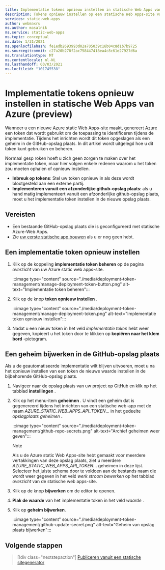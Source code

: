 ```yaml
---
title: Implementatie tokens opnieuw instellen in statische Web Apps van Azure (preview)
description: Tokens opnieuw instellen op een statische Web Apps-site van Azure
services: static-web-apps
author: webmaxru
ms.author: masalnik
ms.service: static-web-apps
ms.topic: conceptual
ms.date: 1/31/2021
ms.openlocfilehash: fe1edb2693993d02a705039c18b04c8d1b7b9725
ms.sourcegitcommit: c27a20b278f2ac758447418ea4c8c61e27927d6a
ms.translationtype: MT
ms.contentlocale: nl-NL
ms.lasthandoff: 03/03/2021
ms.locfileid: "101745538"
---
```

# <a name="reset-deployment-tokens-in-azure-static-web-apps-preview"></a>Implementatie tokens opnieuw instellen in statische Web Apps van Azure (preview)

Wanneer u een nieuwe Azure static Web Apps-site maakt, genereert Azure een token dat wordt gebruikt om de toepassing te identificeren tijdens de implementatie. Tijdens het inrichten wordt dit token opgeslagen als een geheim in de GitHub-opslag plaats. In dit artikel wordt uitgelegd hoe u dit token kunt gebruiken en beheren.

Normaal gesp roken hoeft u zich geen zorgen te maken over het implementatie token, maar hier volgen enkele redenen waarom u het token zou moeten ophalen of opnieuw instellen.

* **Inbreuk op tokens**: Stel uw token opnieuw in als deze wordt blootgesteld aan een externe partij.
* **Implementeren vanuit een afzonderlijke github-opslag plaats**: als u hand matig implementeert vanuit een afzonderlijke github-opslag plaats, moet u het implementatie token instellen in de nieuwe opslag plaats.

## <a name="prerequisites"></a>Vereisten

- Een bestaande GitHub-opslag plaats die is geconfigureerd met statische Azure-Web Apps.
- Zie [uw eerste statische app bouwen](getting-started.md) als u er nog geen hebt.

## <a name="reset-a-deployment-token"></a>Een implementatie token opnieuw instellen

1. Klik op de koppeling **implementatie token beheren** op de pagina _overzicht_ van uw Azure static web apps-site.

    :::image type="content" source="./media/deployment-token-management/manage-deployment-token-button.png" alt-text="Implementatie token beheren":::

1. Klik op de knop **token opnieuw instellen** .

    :::image type="content" source="./media/deployment-token-management/manage-deployment-token.png" alt-text="Implementatie token opnieuw instellen":::

1. Nadat u een nieuw token in het veld _implementatie token_ hebt weer gegeven, kopieert u het token door te klikken op **kopiëren naar het klem bord** -pictogram.


## <a name="update-a-secret-in-the-github-repository"></a>Een geheim bijwerken in de GitHub-opslag plaats

Als u de geautomatiseerde implementatie wilt blijven uitvoeren, moet u na het opnieuw instellen van een token de nieuwe waarde instellen in de bijbehorende GitHub-opslag plaats.

1. Navigeer naar de opslag plaats van uw project op GitHub en klik op het tabblad **instellingen** .
1. Klik op het menu-item **geheimen** . U vindt een geheim dat is gegenereerd tijdens het inrichten van een statische web-app met de naam _AZURE_STATIC_WEB_APPS_API_TOKEN_... in het gedeelte _opslagplaats geheimen_ .

    :::image type="content" source="./media/deployment-token-management/github-repo-secrets.png" alt-text="Archief geheimen weer geven":::

    > [!NOTE]
    > Als u de Azure static Web Apps-site hebt gemaakt voor meerdere vertakkingen van deze opslag plaats, ziet u meerdere _AZURE_STATIC_WEB_APPS_API_TOKEN_... geheimen in deze lijst. Selecteer het juiste schema door te voldoen aan de bestands naam die wordt weer gegeven in het veld _werk stroom bewerken_ op het tabblad _overzicht_ van de statische web apps-site.

1. Klik op de knop **bijwerken** om de editor te openen.
1. **Plak de waarde** van het implementatie token in het veld _waarde_ .
1. Klik op **geheim bijwerken**.

    :::image type="content" source="./media/deployment-token-management/github-update-secret.png" alt-text="Geheim van opslag plaats bijwerken":::

## <a name="next-steps"></a>Volgende stappen

> [!div class="nextstepaction"]
> [Publiceren vanuit een statische sitegenerator](publish-gatsby.md)
